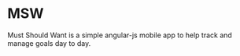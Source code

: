 # MSW

Must Should Want is a simple angular-js mobile app to help track and manage goals day to day.
